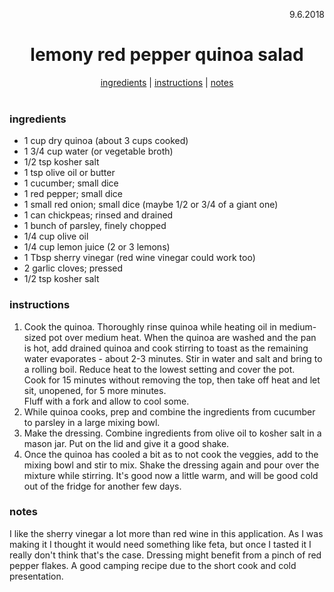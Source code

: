 <p align="right">9.6.2018</p>

<h1 align="center">lemony red pepper quinoa salad</h1>

<div align="center">
  <a href="#ingredients">ingredients</a> | 
  <a href="#instructions">instructions</a> | 
  <a href="#notes">notes</a>
</div>
<br>

### ingredients
- 1 cup dry quinoa (about 3 cups cooked)
- 1 3/4 cup water (or vegetable broth)
- 1/2 tsp kosher salt
- 1 tsp olive oil or butter
- 1 cucumber; small dice
- 1 red pepper; small dice
- 1 small red onion; small dice (maybe 1/2 or 3/4 of a giant one)
- 1 can chickpeas; rinsed and drained
- 1 bunch of parsley, finely chopped 
- 1/4 cup olive oil
- 1/4 cup lemon juice (2 or 3 lemons)
- 1 Tbsp sherry vinegar (red wine vinegar could work too)
- 2 garlic cloves; pressed
- 1/2 tsp kosher salt

### instructions
1. Cook the quinoa. Thoroughly rinse quinoa while heating oil in medium-sized pot over medium heat.  When the quinoa 
are washed and the pan is hot, add drained quinoa and cook stirring to toast as the remaining water evaporates - about 2-3 
minutes. Stir in water and salt and bring to a rolling boil.  Reduce heat to the lowest setting and cover the pot.  
Cook for 15 minutes without removing the top, then take off heat and let sit, unopened, for 5 more minutes.  
Fluff with a fork and allow to cool some. 
1. While quinoa cooks, prep and combine the ingredients from cucumber to parsley in a large mixing bowl.
1. Make the dressing. Combine ingredients from olive oil to kosher salt in a mason jar.  Put on the lid and give it a good shake.
1. Once the quinoa has cooled a bit as to not cook the veggies, add to the mixing bowl and stir to mix.  Shake the dressing again and pour 
over the mixture while stirring.  It's good now a little warm, and will be good cold out of the fridge for another few days.

### notes
I like the sherry vinegar a lot more than red wine in this application.  As I was making 
it I thought it would need something like feta, but once I tasted it I really don't think that's the case.  Dressing might benefit from 
a pinch of red pepper flakes.  A good camping recipe due to the short cook and cold presentation. 
